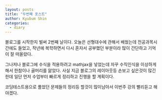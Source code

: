 ```yaml
---
layout: posts
title: "두번째 포스트"
author: Kyubum Shin
categories: 
  - diary
---
```

블로그를 시작한지 벌써 2번째 날이다. 오늘은 선형대수에 관해서 배웠는데 전공과목시간에도 들었고, 작년에 복학하면서 다시 혼자서 공부했던 부분이라 많이 간단하고 기억이 잘 떠올랐다.

그나저나 블로그에 수식을 적용하려고 mathjax을 넣었는데 자꾸 수직인식을 이상하게 해서 한참이나 골머리를 앓았다. 사실 지금 블로그의 레이아웃등 손보고 싶은것이 많긴한데 일단 먼저 수업부터 빠르게 정리하고 진행을 할 계획이다.

코딩테스트용으로 풀었던 문제들의 정리등 할것이 많이남아서 이번주 강의 빨리듣고 해야겠다.